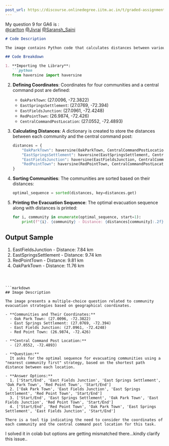 ```yaml
---
post_url: https://discourse.onlinedegree.iitm.ac.in/t/graded-assignment-6/169283/26
---
```

My question 9 for GA6 is :  
[@carlton](/u/carlton) [@Jivraj](/u/jivraj) [@Saransh\_Saini](/u/saransh_saini)  

```markdown
# Code Description

The image contains Python code that calculates distances between various communities and a central command post using the Haversine formula.

## Code Breakdown

1. **Importing the Library**:
   ```python
   from haversine import haversine
   ```

2. **Defining Coordinates**:
   Coordinates for four communities and a central command post are defined:
   - `OakParkTown`: (27.0096, -72.3822)
   - `EastSpringsSettlement`: (27.0769, -72.394)
   - `EastFieldsJunction`: (27.0961, -72.4248)
   - `RedPointTown`: (26.9874, -72.426)
   - `CentralCommandPostLocation`: (27.0552, -72.4893)

3. **Calculating Distances**:
   A dictionary is created to store the distances between each community and the central command post:
   ```python
   distances = {
       "OakParkTown": haversine(OakParkTown, CentralCommandPostLocation),
       "EastSpringsSettlement": haversine(EastSpringsSettlement, CentralCommandPostLocation),
       "EastFieldsJunction": haversine(EastFieldsJunction, CentralCommandPostLocation),
       "RedPointTown": haversine(RedPointTown, CentralCommandPostLocation)
   }
   ```

4. **Sorting Communities**:
   The communities are sorted based on their distances:
   ```python
   optimal_sequence = sorted(distances, key=distances.get)
   ```

5. **Printing the Evacuation Sequence**:
   The optimal evacuation sequence along with distances is printed:
   ```python
   for i, community in enumerate(optimal_sequence, start=1):
       print(f"{i}. {community} - Distance: {distances[community]:.2f} km")
   ```

## Output Sample

1. EastFieldsJunction - Distance: 7.84 km
2. EastSpringsSettlement - Distance: 9.74 km
3. RedPointTown - Distance: 9.81 km
4. OakParkTown - Distance: 11.76 km
```

  

```markdown
## Image Description

The image presents a multiple-choice question related to community evacuation strategies based on geographical coordinates. 

- **Communities and Their Coordinates:**
  - Oak Park Town: (27.0096, -72.3822)
  - East Springs Settlement: (27.0769, -72.394)
  - East Fields Junction: (27.0961, -72.4248)
  - Red Point Town: (26.9874, -72.426)

- **Central Command Post Location:**
  - (27.0552, -72.4893)

- **Question:** 
  It asks for the optimal sequence for evacuating communities using a "nearest community first" strategy, based on the shortest path distance between each location.

- **Answer Options:**
  1. ['Start/End', 'East Fields Junction', 'East Springs Settlement', 'Oak Park Town', 'Red Point Town', 'Start/End']
  2. ['Oak Park Town', 'East Fields Junction', 'East Springs Settlement', 'Red Point Town', 'Start/End']
  3. ['Start/End', 'East Springs Settlement', 'Oak Park Town', 'East Fields Junction', 'Red Point Town', 'Start/End']
  4. ['Start/End', 'Red Point Town', 'Oak Park Town', 'East Springs Settlement', 'East Fields Junction', 'Start/End']

There is a tool tip indicating the need to consider the coordinates of each community and the central command post location for this task.
```

I solved it in colab but options are getting mismatched there…kindly clarify this issue..